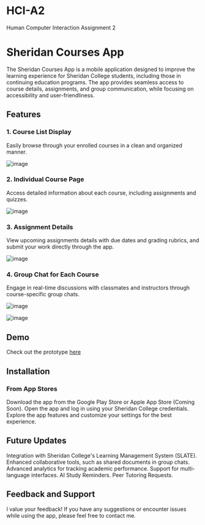 # HCI-A2
Human Computer Interaction Assignment 2

# Sheridan Courses App
The Sheridan Courses App is a mobile application designed to improve the learning experience for Sheridan College students, including those in continuing education programs. The app provides seamless access to course details, assignments, and group communication, while focusing on accessibility and user-friendliness.

## Features

### 1. Course List Display
Easily browse through your enrolled courses in a clean and organized manner.

![image](https://github.com/user-attachments/assets/3e36b067-344d-47b6-8743-c341a5d27e9d)

### 2. Individual Course Page
Access detailed information about each course, including assignments and quizzes.

![image](https://github.com/user-attachments/assets/dfdbd5eb-9fdd-4894-ba89-002a729b512e)

### 3. Assignment Details
View upcoming assignments details with due dates and grading rubrics, and submit your work directly through the app.

![image](https://github.com/user-attachments/assets/19e9ddf1-9759-467f-a7a0-09d46abcdead)

### 4. Group Chat for Each Course
Engage in real-time discussions with classmates and instructors through course-specific group chats.

![image](https://github.com/user-attachments/assets/3d72af8a-91cc-4901-9744-813a95813be9)

![image](https://github.com/user-attachments/assets/76b89d29-7487-4a4d-9aac-48770044da5c)

## Demo
Check out the prototype [here](https://youtu.be/2lse7o1S_Rs)

## Installation
### From App Stores
Download the app from the Google Play Store or Apple App Store (Coming Soon).
Open the app and log in using your Sheridan College credentials.
Explore the app features and customize your settings for the best experience.

## Future Updates
Integration with Sheridan College's Learning Management System (SLATE).
Enhanced collaborative tools, such as shared documents in group chats.
Advanced analytics for tracking academic performance.
Support for multi-language interfaces.
AI Study Reminders.
Peer Tutoring Requests.

## Feedback and Support
I value your feedback! If you have any suggestions or encounter issues while using the app, please feel free to contact me.
